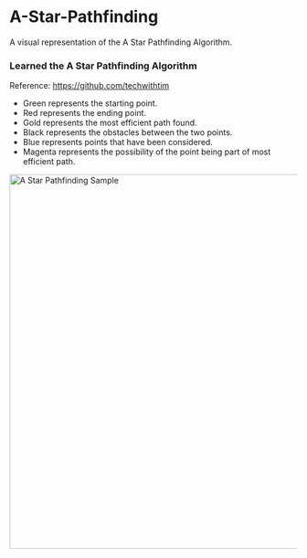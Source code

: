 # A-Star-Pathfinding
A visual representation of the A Star Pathfinding Algorithm.

### Learned the A Star Pathfinding Algorithm 
Reference: https://github.com/techwithtim

- Green represents the starting point.
- Red represents the ending point.
- Gold represents the most efficient path found.
- Black represents the obstacles between the two points.
- Blue represents points that have been considered.
- Magenta represents the possibility of the point being part of most efficient path. 

<img width="656" alt="A Star Pathfinding Sample" src="https://user-images.githubusercontent.com/69592206/109435196-4e1f1c00-79e7-11eb-8c8f-c127c4a341a4.png">
